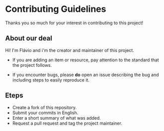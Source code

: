 # Contributing Guidelines

Thanks you so much for your interest in contributing to this project!

## About our deal

Hi! I'm Flávio and i'm the creator and maintainer of this project.

- If you are adding an item or resource, pay attention to the standard that the project follows.

- If you encounter bugs, please **do** open an issue describing the bug and including steps to easily reproduce it.

## Eteps

- Create a fork of this repository.
- Submit your commits in English.
- Enter a short summary of what was added.
- Request a pull request and tag the project maintainer.